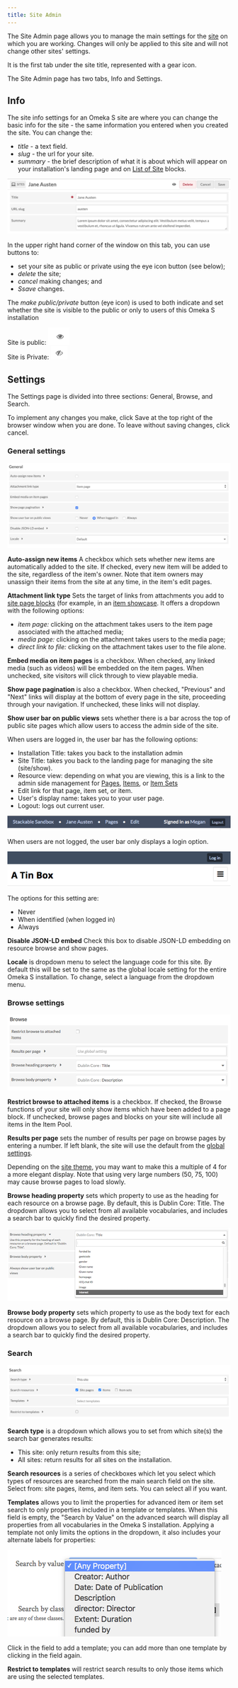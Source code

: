 ```yaml
---
title: Site Admin
---
```

The Site Admin page allows you to manage the main settings for the [site](../sites/index.md) on which you are working. Changes will only be applied to this site and will not change other sites' settings. 

It is the first tab under the site title, represented with a gear icon. 

The Site Admin page has two tabs, Info and Settings.

## Info 
The site info settings for an Omeka S site are where you can change the basic info for the site - the same information you entered when you created the site. You can change the:

* *title* - a text field. 
* *slug* - the url for your site.
* *summary* - the brief description of what it is about which will appear on your installation's landing page and on [List of Site](../sites/site_pages/#page-blocks) blocks. 

![Site info for the site “Jane Austen” with buttons across the top to View, Delete, and Save the site](../sites/sitesfiles/sites_siteinfo.png)

In the upper right hand corner of the window on this tab, you can use buttons to:

- set your site as public or private using the eye icon button (see below);
- *delete* the site;
- *cancel* making changes; and
- *Ssave* changes.

The *make public/private* button (eye icon) is used to both indicate and set whether the site is visible to the public or only to users of this Omeka S installation 

Site is public: ![make public button showing an eye icon](../content/contentfiles/item_public.png)   
Site is Private: ![make private button showing an eye icon with a diagonal slash through it](../content/contentfiles/item_private.png)

## Settings
The Settings page is divided into three sections: General, Browse, and Search. 

To implement any changes you make, click Save at the top right of the browser window when you are done. To leave without saving changes, click cancel.

### General settings

![general settings, all at default](../sites/sitesfiles/sites_settingsgen.png)

**Auto-assign new items** A checkbox which sets whether new items are automatically added to the site. If checked, every new item will be added to the site, regardless of the item's owner. Note that item owners may unassign their items from the site at any time, in the item's edit pages.

**Attachment link type** Sets the target of links from attachments you add to [site page blocks](../sites/site_pages/#page-blocks) (for example, in an [item showcase](../sites/site_pages/#item-showcase). It offers a dropdown with the following options:

- *item page:* clicking on the attachment takes users to the item page associated with the attached media;
- *media page:* clicking on the attachment takes users to the media page; 
- *direct link to file:* clicking on the attachment takes user to the file alone. 

**Embed media on item pages** is a checkbox. When checked, any linked media (such as videos) will be embedded on the item pages. When unchecked, site visitors will click through to view playable media.

**Show page pagination** is also a checkbox. When checked, "Previous" and "Next" links will display at the bottom of every page in the site, proceeding through your navigation. If unchecked, these links will not display.

**Show user bar on public views** sets whether there is a bar across the top of public site pages which allow users to access the admin side of the site. 

When users are logged in, the user bar has the following options:

- Installation Title: takes you back to the installation admin
- Site Title: takes you back to the landing page for managing the site (site/show).
- Resource view: depending on what you are viewing, this is a link to the admin side management for [Pages](../site/site_pages), [Items](../content/items), or [Item Sets](../content/item-sets)
- Edit link for that page, item set, or item. 
- User's display name: takes you to your user page.
- Logout: logs out current user.

![a blue bar across the top of the image displays the following words in light blue text, indicating a link: Stackable Sandbox, Jane Austen, Pages, Edit Page, Signed in as Megan, and a button to Logout.](../sites/sitesfiles/sites_userbarin.png)

When users are not logged, the user bar only displays a login option.

![A blue bar across the top of the image only has a small button reading "Log In". Below this, the site's title "A Tin Box" is displayed in black text on a white background.](../sites/sitesfiles/sites_userbarout.png)

The options for this setting are:

- Never
- When identified (when logged in) 
- Always

**Disable JSON-LD embed** Check this box to disable JSON-LD embedding on resource browse and show pages.

**Locale** is dropdown menu to select the language code for this site. By default this will be set to the same as the global locale setting for the entire Omeka S installation. To change, select a language from the dropdown menu.

### Browse settings

![browse settings, all empty](../sites/sitesfiles/sites_settingsbrowse.png)

**Restrict browse to attached items** is a checkbox. If checked, the Browse functions of your site will only show items which have been added to a page block. If unchecked, browse pages and blocks on your site will include all items in the Item Pool.

**Results per page** sets the number of results per page on browse pages by entering a number. If left blank, the site will use the default from the [global settings](../admin/settings).

Depending on the [site theme](../sites/site_theme), you may want to make this a multiple of 4 for a more elegant display. Note that using very large numbers (50, 75, 100) may cause browse pages to load slowly.

**Browse heading property** sets which property to use as the heading for each resource on a browse page. By default, this is Dublin Core: Title. The dropdown allows you to select from all available vocabularies, and includes a search bar to quickly find the desired property.

![The browse heading property option is open. The current selection, Dublin Core: Title, is at the top. Immediately below it is a search bar, indicated by a magnifying glass symbol. Below that are some properties from the the friend of a friend vocabulary.](../sites/sitesfiles/sites_setbrowseprop.png)


**Browse body property** sets which property to use as the body text for each resource on a browse page. By default, this is Dublin Core: Description. The dropdown allows you to select from all available vocabularies, and includes a search bar to quickly find the desired property.

### Search 

![search settings, all empty](../sites/sitesfiles/sites_settingssearch.png)

**Search type** is a dropdown which allows you to set from which site(s) the search bar generates results: 

- This site: only return results from this site;
- All sites: return results for all sites on the installation. 

**Search resources** is a series of checkboxes which let you select which types of resources are searched from the main search field on the site. Select from: site pages, items, and item sets. You can select all if you want.

**Templates** allows you to limit the properties for advanced item or item set search to only properties included in a template or templates. When this field is empty, the "Search by Value" on the advanced search will display all properties from all vocabularies in the Omeka S installation. Applying a template not only limits the options in the dropdown, it also includes your alternate labels for properties: 

![Detail view of a dropdown menu for the option 'Search by value". Values loaded include Creator:Author, Date: Date of Publication, and Description.](../sites/sitesfiles/sites_settingtemp.png)

Click in the field to add a template; you can add more than one template by clicking in the field again.

**Restrict to templates** will restrict search results to only those items which are using the selected templates. 
